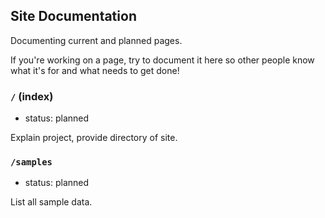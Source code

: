 ## Site Documentation

Documenting current and planned pages.

If you're working on a page, try to document it here so other people know what it's for and what needs to get done!

### `/` (index)
* status: planned

Explain project, provide directory of site.

### `/samples`
* status: planned

List all sample data.


